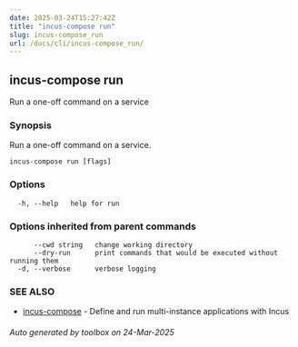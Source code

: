 ```yaml
---
date: 2025-03-24T15:27:42Z
title: "incus-compose run"
slug: incus-compose_run
url: /docs/cli/incus-compose_run/
---
```

## incus-compose run

Run a one-off command on a service

### Synopsis

Run a one-off command on a service.

```
incus-compose run [flags]
```

### Options

```
  -h, --help   help for run
```

### Options inherited from parent commands

```
      --cwd string   change working directory
      --dry-run      print commands that would be executed without running them
  -d, --verbose      verbose logging
```

### SEE ALSO

* [incus-compose](incus-compose/docs/cli/incus-compose/)	 - Define and run multi-instance applications with Incus

###### Auto generated by toolbox on 24-Mar-2025

